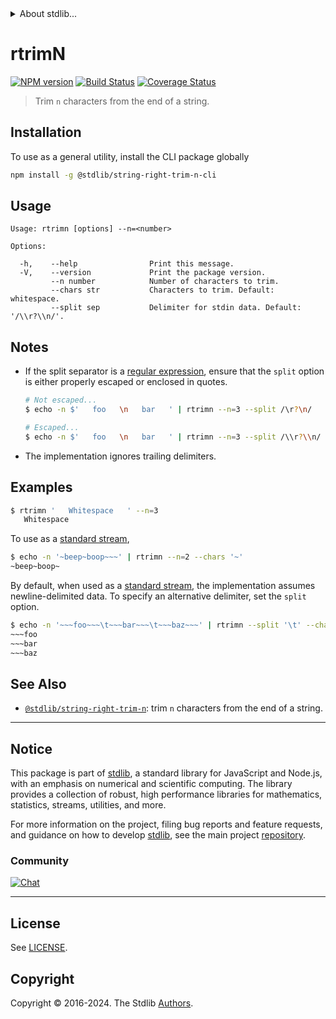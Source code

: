 <!--

@license Apache-2.0

Copyright (c) 2021 The Stdlib Authors.

Licensed under the Apache License, Version 2.0 (the "License");
you may not use this file except in compliance with the License.
You may obtain a copy of the License at

   http://www.apache.org/licenses/LICENSE-2.0

Unless required by applicable law or agreed to in writing, software
distributed under the License is distributed on an "AS IS" BASIS,
WITHOUT WARRANTIES OR CONDITIONS OF ANY KIND, either express or implied.
See the License for the specific language governing permissions and
limitations under the License.

-->


<details>
  <summary>
    About stdlib...
  </summary>
  <p>We believe in a future in which the web is a preferred environment for numerical computation. To help realize this future, we've built stdlib. stdlib is a standard library, with an emphasis on numerical and scientific computation, written in JavaScript (and C) for execution in browsers and in Node.js.</p>
  <p>The library is fully decomposable, being architected in such a way that you can swap out and mix and match APIs and functionality to cater to your exact preferences and use cases.</p>
  <p>When you use stdlib, you can be absolutely certain that you are using the most thorough, rigorous, well-written, studied, documented, tested, measured, and high-quality code out there.</p>
  <p>To join us in bringing numerical computing to the web, get started by checking us out on <a href="https://github.com/stdlib-js/stdlib">GitHub</a>, and please consider <a href="https://opencollective.com/stdlib">financially supporting stdlib</a>. We greatly appreciate your continued support!</p>
</details>

# rtrimN

[![NPM version][npm-image]][npm-url] [![Build Status][test-image]][test-url] [![Coverage Status][coverage-image]][coverage-url] <!-- [![dependencies][dependencies-image]][dependencies-url] -->

> Trim `n` characters from the end of a string.

<!-- Section to include introductory text. Make sure to keep an empty line after the intro `section` element and another before the `/section` close. -->

<section class="intro">

</section>

<!-- /.intro -->

<!-- Package usage documentation. -->





<!-- Package usage notes. Make sure to keep an empty line after the `section` element and another before the `/section` close. -->



<!-- Package usage examples. -->



<!-- Section for describing a command-line interface. -->



<section class="cli">



<section class="installation">

## Installation

To use as a general utility, install the CLI package globally

```bash
npm install -g @stdlib/string-right-trim-n-cli
```

</section>
<!-- CLI usage documentation. -->


<section class="usage">

## Usage

```text
Usage: rtrimn [options] --n=<number>

Options:

  -h,    --help                Print this message.
  -V,    --version             Print the package version.
         --n number            Number of characters to trim.
         --chars str           Characters to trim. Default: whitespace.
         --split sep           Delimiter for stdin data. Default: '/\\r?\\n/'.
```

</section>

<!-- /.usage -->

<!-- CLI usage notes. Make sure to keep an empty line after the `section` element and another before the `/section` close. -->

<section class="notes">

## Notes

-   If the split separator is a [regular expression][mdn-regexp], ensure that the `split` option is either properly escaped or enclosed in quotes.

    ```bash
    # Not escaped...
    $ echo -n $'   foo   \n   bar   ' | rtrimn --n=3 --split /\r?\n/

    # Escaped...
    $ echo -n $'   foo   \n   bar   ' | rtrimn --n=3 --split /\\r?\\n/
    ```

-   The implementation ignores trailing delimiters.

</section>

<!-- /.notes -->

<!-- CLI usage examples. -->

<section class="examples">

## Examples

```bash
$ rtrimn '   Whitespace   ' --n=3
   Whitespace
```

To use as a [standard stream][standard-streams],

```bash
$ echo -n '~beep~boop~~~' | rtrimn --n=2 --chars '~'
~beep~boop~
```

By default, when used as a [standard stream][standard-streams], the implementation assumes newline-delimited data. To specify an alternative delimiter, set the `split` option.

```bash
$ echo -n '~~~foo~~~\t~~~bar~~~\t~~~baz~~~' | rtrimn --split '\t' --chars '~' --n=3
~~~foo
~~~bar
~~~baz
```

</section>

<!-- /.examples -->

</section>

<!-- /.cli -->

<!-- Section to include cited references. If references are included, add a horizontal rule *before* the section. Make sure to keep an empty line after the `section` element and another before the `/section` close. -->

<section class="references">

</section>

<!-- /.references -->

<!-- Section for related `stdlib` packages. Do not manually edit this section, as it is automatically populated. -->

<section class="related">

## See Also

-   <span class="package-name">[`@stdlib/string-right-trim-n`][@stdlib/string-right-trim-n]</span><span class="delimiter">: </span><span class="description">trim `n` characters from the end of a string.</span>


</section>

<!-- /.related -->

<!-- Section for all links. Make sure to keep an empty line after the `section` element and another before the `/section` close. -->


<section class="main-repo" >

* * *

## Notice

This package is part of [stdlib][stdlib], a standard library for JavaScript and Node.js, with an emphasis on numerical and scientific computing. The library provides a collection of robust, high performance libraries for mathematics, statistics, streams, utilities, and more.

For more information on the project, filing bug reports and feature requests, and guidance on how to develop [stdlib][stdlib], see the main project [repository][stdlib].

### Community

[![Chat][chat-image]][chat-url]

---

## License

See [LICENSE][stdlib-license].


## Copyright

Copyright &copy; 2016-2024. The Stdlib [Authors][stdlib-authors].

</section>

<!-- /.stdlib -->

<!-- Section for all links. Make sure to keep an empty line after the `section` element and another before the `/section` close. -->

<section class="links">

[npm-image]: http://img.shields.io/npm/v/@stdlib/string-right-trim-n-cli.svg
[npm-url]: https://npmjs.org/package/@stdlib/string-right-trim-n-cli

[test-image]: https://github.com/stdlib-js/string-right-trim-n@v0.2.2/actions/workflows/test.yml/badge.svg?branch=v0.2.2
[test-url]: https://github.com/stdlib-js/string-right-trim-n@v0.2.2/actions/workflows/test.yml?query=branch:v0.2.2

[coverage-image]: https://img.shields.io/codecov/c/github/stdlib-js/string-right-trim-n@v0.2.2/main.svg
[coverage-url]: https://codecov.io/github/stdlib-js/string-right-trim-n@v0.2.2?branch=main

<!--

[dependencies-image]: https://img.shields.io/david/stdlib-js/string-right-trim-n@v0.2.2.svg
[dependencies-url]: https://david-dm.org/stdlib-js/string-right-trim-n@v0.2.2/main

-->

[chat-image]: https://img.shields.io/gitter/room/stdlib-js/stdlib.svg
[chat-url]: https://app.gitter.im/#/room/#stdlib-js_stdlib:gitter.im

[stdlib]: https://github.com/stdlib-js/stdlib

[stdlib-authors]: https://github.com/stdlib-js/stdlib/graphs/contributors

[cli-section]: https://github.com/stdlib-js/string-right-trim-n@v0.2.2#cli
[cli-url]: https://github.com/stdlib-js/string-right-trim-n@v0.2.2/tree/cli
[@stdlib/string-right-trim-n]: https://github.com/stdlib-js/string-right-trim-n@v0.2.2/tree/main

[umd]: https://github.com/umdjs/umd
[es-module]: https://developer.mozilla.org/en-US/docs/Web/JavaScript/Guide/Modules

[deno-url]: https://github.com/stdlib-js/string-right-trim-n@v0.2.2/tree/deno
[deno-readme]: https://github.com/stdlib-js/string-right-trim-n@v0.2.2/blob/deno/README.md
[umd-url]: https://github.com/stdlib-js/string-right-trim-n@v0.2.2/tree/umd
[umd-readme]: https://github.com/stdlib-js/string-right-trim-n@v0.2.2/blob/umd/README.md
[esm-url]: https://github.com/stdlib-js/string-right-trim-n@v0.2.2/tree/esm
[esm-readme]: https://github.com/stdlib-js/string-right-trim-n@v0.2.2/blob/esm/README.md
[branches-url]: https://github.com/stdlib-js/string-right-trim-n@v0.2.2/blob/main/branches.md

[stdlib-license]: https://raw.githubusercontent.com/stdlib-js/string-right-trim-n@v0.2.2/main/LICENSE

[mdn-regexp]: https://developer.mozilla.org/en-US/docs/Web/JavaScript/Guide/Regular_Expressions

[standard-streams]: https://en.wikipedia.org/wiki/Standard_streams

</section>

<!-- /.links -->
